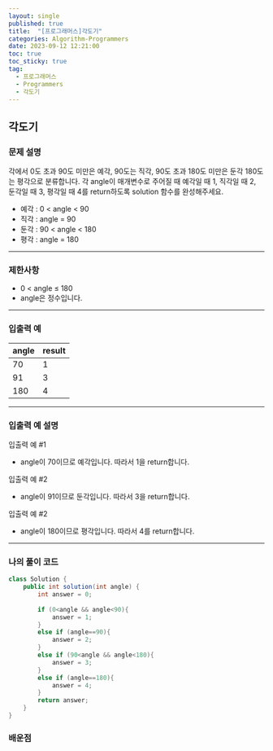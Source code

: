 ```yaml
---
layout: single
published: true
title:  "[프로그래머스]각도기"
categories: Algorithm-Programmers
date: 2023-09-12 12:21:00
toc: true
toc_sticky: true
tag:   
  - 프로그래머스
  - Programmers
  - 각도기
---
```


## 각도기

### 문제 설명
각에서 0도 초과 90도 미만은 예각, 90도는 직각, 90도 초과 180도 미만은 둔각 180도는 평각으로 분류합니다. 각 angle이 매개변수로 주어질 때 예각일 때 1, 직각일 때 2, 둔각일 때 3, 평각일 때 4를 return하도록 solution 함수를 완성해주세요.
- 예각 : 0 < angle < 90
- 직각 : angle = 90
- 둔각 : 90 < angle < 180
- 평각 : angle = 180

----------------

### 제한사항

* 0 < angle ≤ 180
* angle은 정수입니다.

----------------

### 입출력 예

|angle|	result|
|---|---|
|70|	1|
|91|	3|
|180|	4|


  
----------------
### 입출력 예 설명

입출력 예 #1  

* angle이 70이므로 예각입니다. 따라서 1을 return합니다.
  

입출력 예 #2  

* angle이 91이므로 둔각입니다. 따라서 3을 return합니다.

입출력 예 #2  

* angle이 180이므로 평각입니다. 따라서 4를 return합니다.

----------------

### 나의 풀이 코드

```java
class Solution {
    public int solution(int angle) {
        int answer = 0;
        
        if (0<angle && angle<90){
            answer = 1;
        }
        else if (angle==90){
            answer = 2;
        } 
        else if (90<angle && angle<180){
            answer = 3;
        }
        else if (angle==180){
            answer = 4;
        }
        return answer;
    }
}
```
<p>

</p>



### 배운점
